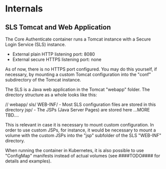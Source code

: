 # Internals

## SLS Tomcat and Web Application

The Core Authenticate container runs a Tomcat instance with a Secure Login Service (SLS) instance. 

* External plain HTTP listening port: 8080
* External secure HTTPS listening port: none

As of now, there is no HTTPS port configured. You may do this yourself, if necessary, by mounting a custom
Tomcat configuration into the "conf" subdirectory of the Tomcat instance.

The SLS is a Java web application in the Tomcat "webapp" folder. The directory structure as a whole looks like this:

/<tomcat base path>/
  webapp/
    sls/
      WEB-INF/   -  Most SLS configuration files are stored in this directory
        jsp/     -  The JSPs (Java Server Pages) are stored here
  ...MORE TBD....

This is relevant in case it is necessary to mount custom configuration. In order to use custom JSPs, for instance,
it would be necessary to mount a volume with the custom JSPs into the "jsp" subfolder of the SLS "WEB-INF" directory.

When running the container in Kubernetes, it is also possible to use "ConfigMap" manifests instead of actual volumes
(see ####TODO#### for details and examples).

